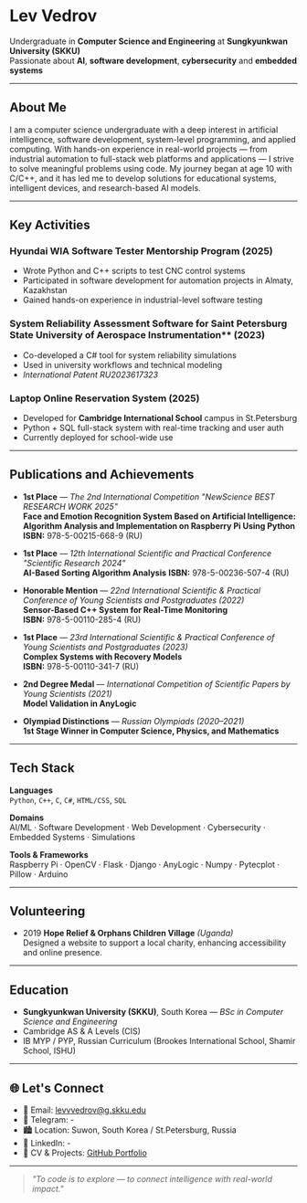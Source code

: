 # Lev Vedrov

Undergraduate in **Computer Science and Engineering** at **Sungkyunkwan University (SKKU)**  
Passionate about **AI**, **software development**, **cybersecurity** and **embedded systems**

---

## About Me

I am a computer science undergraduate with a deep interest in artificial intelligence, software development, system-level programming, and applied computing. With hands-on experience in real-world projects — from industrial automation to full-stack web platforms and applications — I strive to solve meaningful problems using code. My journey began at age 10 with C/C++, and it has led me to develop solutions for educational systems, intelligent devices, and research-based AI models.

---

## Key Activities

### Hyundai WIA Software Tester Mentorship Program (2025)
- Wrote Python and C++ scripts to test CNC control systems
- Participated in software development for automation projects in Almaty, Kazakhstan
- Gained hands-on experience in industrial-level software testing

### System Reliability Assessment Software for Saint Petersburg State University of Aerospace Instrumentation** (2023)
- Co-developed a C# tool for system reliability simulations
- Used in university workflows and technical modeling
- *International Patent RU2023617323*

### Laptop Online Reservation System (2025)
- Developed for **Cambridge International School** campus in St.Petersburg
- Python + SQL full-stack system with real-time tracking and user auth
- Currently deployed for school-wide use

---

## Publications and Achievements

- **1st Place** — *The 2nd International Competition "NewScience BEST RESEARCH WORK 2025"*  
  **Face and Emotion Recognition System Based on Artificial Intelligence: Algorithm Analysis and Implementation on Raspberry Pi Using Python** 
  **ISBN:** 978-5-00215-668-9 (RU)

- **1st Place** — *12th International Scientific and Practical Conference "Scientific Research 2024"*  
  **AI-Based Sorting Algorithm Analysis** 
  **ISBN:** 978-5-00236-507-4 (RU)

- **Honorable Mention** — *22nd International Scientific & Practical Conference of Young Scientists and Postgraduates (2022)*  
  **Sensor-Based C++ System for Real-Time Monitoring**   
  **ISBN:** 978-5-00110-285-4 (RU)

- **1st Place** — *23rd International Scientific & Practical Conference of Young Scientists and Postgraduates (2023)*  
  **Complex Systems with Recovery Models**   
  **ISBN:** 978-5-00110-341-7 (RU)

- **2nd Degree Medal** — *International Competition of Scientific Papers by Young Scientists (2021)*  
  **Model Validation in AnyLogic** 

- **Olympiad Distinctions** — *Russian Olympiads (2020–2021)*  
  **1st Stage Winner in Computer Science, Physics, and Mathematics** 

---

## Tech Stack

**Languages**  
`Python`, `C++`, `C`, `C#`, `HTML/CSS`, `SQL`

**Domains**  
AI/ML · Software Development · Web Development · Cybersecurity · Embedded Systems · Simulations

**Tools & Frameworks**  
 Raspberry Pi · OpenCV · Flask · Django · AnyLogic · Numpy · Pytecplot · Pillow · Arduino 

---

## Volunteering

- 2019 **Hope Relief & Orphans Children Village** *(Uganda)*  
  Designed a website to support a local charity, enhancing accessibility and online presence.
---

## Education

- **Sungkyunkwan University (SKKU)**, South Korea — *BSc in Computer Science and Engineering*
- Cambridge AS & A Levels (CIS)  
- IB MYP / PYP, Russian Curriculum (Brookes International School, Shamir School, ISHU)

---

## 🌐 Let's Connect

- 📧 Email: [levvvedrov@g.skku.edu](mailto:levvvedrov@g.skku.edu)  
- 💬 Telegram: -  
- 🏙️ Location: Suwon, South Korea / St.Petersburg, Russia  
- 🔗 LinkedIn: -  
- 📂 CV & Projects: [GitHub Portfolio](https://github.com/LevVedrov)

---

> *"To code is to explore — to connect intelligence with real-world impact."*
